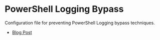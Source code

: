 # PowerShell Logging Bypass

Configuration file for preventing PowerShell Logging bypass techniques. 

- [Blog Post](https://blog.ironmansoftware.com/protect-logging-bypass/)

